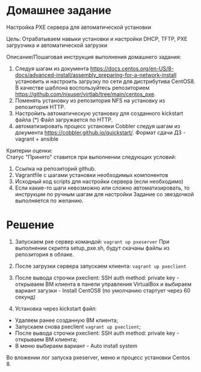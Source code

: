 # Домашнее задание
Настройка PXE сервера для автоматической установки

Цель:
Отрабатываем навыки установки и настройки DHCP, TFTP, PXE загрузчика и автоматической загрузки

Описание/Пошаговая инструкция выполнения домашнего задания:  
1. Следуя шагам из документа https://docs.centos.org/en-US/8-docs/advanced-install/assembly_preparing-for-a-network-install установить и настроить загрузку по сети для дистрибутива CentOS8. В качестве шаблона воспользуйтесь репозиторием https://github.com/nixuser/virtlab/tree/main/centos_pxe.
2. Поменять установку из репозитория NFS на установку из репозитория HTTP.
3. Настройить автоматическую установку для созданного kickstart файла (*) Файл загружается по HTTP.
4. автоматизировать процесс установки Cobbler cледуя шагам из документа https://cobbler.github.io/quickstart/. Формат сдачи ДЗ - vagrant + ansible

Критерии оценки:  
Статус "Принято" ставится при выполнении следующих условий:

1. Ссылка на репозиторий github.  
2. Vagrantfile с шагами установки необходимых компонентов  
3. Исходный код scripts для настройки сервера (если необходимо)
4. Если какие-то шаги невозможно или сложно автоматизировать, то инструкции по ручным шагам для настройки Задание со звездочкой выполняется по желанию.


# Решение

1. Запускаем pxe сервер командой:
```vagrant up pxeserver```
При выполнении скрипта setup_pxe.sh, будут скачаны файлы из репозитория в облаке.
2. После загрузки сервера запускаем клиента:
``` vagrant up pxeclient ```
3. После вывода строчки pxeclient: SSH auth method: private key - открываем ВМ клиента в панели управления VirtualBox и выбираем вариант загузки - Install CentOS8 (по умолчанию стартует через 60 секунд)

4. Установка через kickstart файл:
- Удаляем ранее созданную ВМ клиента;
- Запускаем снова pxeclient ``` vagrant up pxeclient ```;
- После вывода строчки pxeclient: SSH auth method: private key - открываем ВМ клиента;
- В меню выбираем вариант - Auto install system

Во вложении лог запуска pxeserver, меню и процесс установки Centos 8.

